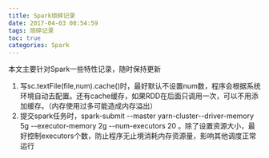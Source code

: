 ```yaml
---
title: Spark琐碎记录
date: 2017-04-03 08:54:59
tags: 琐碎记录
toc: true
categories: Spark
---
```

本文主要针对Spark一些特性记录，随时保持更新
<!-- more -->
1. 写sc.textFile(file,num).cache()时，最好默认不设置num数，程序会根据系统环境自动去配置。还有cache缓存，如果RDD在后面只调用一次，可以不用添加缓存。（内存使用过多可能造成内存溢出）
2. 提交spark任务时，spark-submit --master yarn-cluster--driver-memory 5g --executor-memory 2g --num-executors 20 。除了设置资源大小，最好控制executors个数，防止程序无止境消耗内存资源量，影响其他调度正常运行
